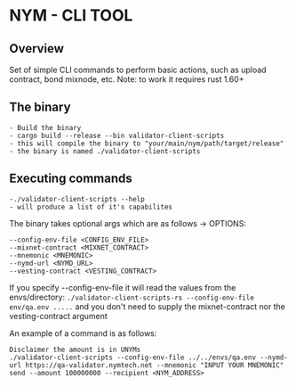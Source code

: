 # NYM - CLI TOOL
## Overview
Set of simple CLI commands to perform basic actions, such as upload contract, bond mixnode, etc.
Note: to work it requires rust 1.60+ 

## The binary
    - Build the binary 
    - cargo build --release --bin validator-client-scripts
    - this will compile the binary to "your/main/nym/path/target/release"
    - the binary is named ./validator-client-scripts

## Executing commands
    -./validator-client-scripts --help
    - will produce a list of it's capabilites 

The binary takes optional args which are as follows -> OPTIONS:        
```
--config-env-file <CONFIG_ENV_FILE>
--mixnet-contract <MIXNET_CONTRACT>      
--mnemonic <MNEMONIC>                    
--nymd-url <NYMD_URL>                    
--vesting-contract <VESTING_CONTRACT>   
```
If you specify --config-env-file it will read the values from the envs/directory:
`./validator-client-scripts-rs --config-env-file env/qa.env .....` and you don't need to supply the 
mixnet-contract nor the vesting-contract argument

An example of a command is as follows:
```
Disclaimer the amount is in UNYMs
./validator-client-scripts --config-env-file ../../envs/qa.env --nymd-url https://qa-validator.nymtech.net --mnemonic "INPUT YOUR MNEMONIC" send --amount 100000000 --recipient <NYM_ADDRESS>
```